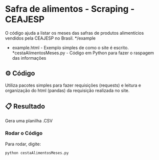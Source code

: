 # Safra de alimentos - Scraping - CEAJESP
O código ajuda a listar os meses das safras de produtos alimentícios vendidos pela CEAJESP no Brasil.
*/example
*  example.html - Exemplo simples de como o site é escrito.
*cestaAlimentosMeses.py - Código em Python para fazer o raspagem das informações

## ⚙️ Código
Utiliza pacotes simples para fazer requisições (requests) e leitura e organização do html (pandas) da requisição realizada no site.

## 📋 Resultado
Gera uma planilha .CSV

### Rodar o Código

Para rodar, digite:
```
python cestaAlimentosMeses.py
```
